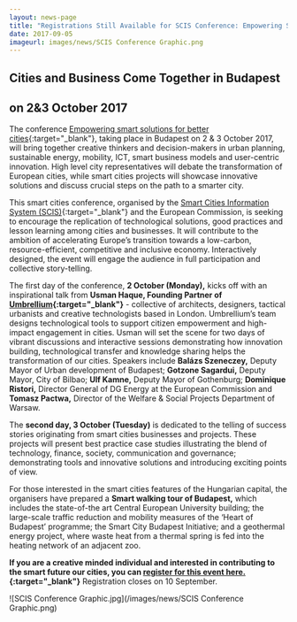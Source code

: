 ```yaml
---
layout: news-page
title: "Registrations Still Available for SCIS Conference: Empowering Smart Solutions for Better Cities"
date: 2017-09-05
imageurl: images/news/SCIS Conference Graphic.png
---
```


<div class="multiline">
<h2><span class="ornament-news">Cities and Business Come Together in Budapest</span></h2>
<h2><span class="ornament-news">on 2&3 October 2017</span></h2>
</div>

The conference [Empowering smart solutions for better cities](https://www.scisconference2017.eu/){:target="_blank"}, taking place in Budapest on 2 & 3 October 2017, will bring together creative thinkers and decision-makers in urban planning, sustainable energy, mobility, ICT, smart business models and user-centric innovation. High level city representatives will debate the transformation of European cities, while smart cities projects will showcase innovative solutions and discuss crucial steps on the path to a smarter city. 

This smart cities conference, organised by the [Smart Cities Information System (SCIS)](http://www.smartcities-infosystem.eu/){:target="_blank"} and the European Commission, is seeking to encourage the replication of technological solutions, good practices and lesson learning among cities and businesses. It will contribute to the ambition of accelerating Europe’s transition towards a low-carbon, resource-efficient, competitive and inclusive economy. Interactively designed, the event will engage the audience in full participation and collective story-telling. 

The first day of the conference, **2 October (Monday),** kicks off with an inspirational talk from **Usman Haque, Founding Partner of [Umbrellium](http://umbrellium.co.uk/){:target="_blank"}** - collective of architects, designers, tactical urbanists and creative technologists based in London. Umbrellium’s team designs technological tools to support citizen empowerment and high-impact engagement in cities. Usman will set the scene for two days of vibrant discussions and interactive sessions demonstrating how innovation building, technological transfer and knowledge sharing helps the transformation of our cities. 
Speakers include **Balázs Szeneczey,** Deputy Mayor of Urban development of Budapest;  **Gotzone Sagardui,** Deputy Mayor, City of Bilbao; **Ulf Kamne,** Deputy Mayor of Gothenburg; **Dominique Ristori,** Director General of DG Energy at the European Commission and **Tomasz Pactwa,** Director of the Welfare & Social Projects Department of Warsaw.

The **second day, 3 October (Tuesday)** is dedicated to the telling of success stories originating from smart cities businesses and projects. These projects will present best practice case studies illustrating the blend of technology, finance, society, communication and governance; demonstrating tools and
innovative solutions and introducing exciting points of view. 

For those interested in the smart cities features of the Hungarian capital, the organisers have prepared a **Smart walking tour of Budapest,** which includes the state-of-the art Central European University building; the large-scale traffic reduction and mobility measures of the ‘Heart of Budapest’ programme; the Smart City Budapest Initiative; and a geothermal energy project, where waste heat from a thermal spring is fed into the heating network of an adjacent zoo. 

**If you are a creative minded individual and interested in contributing to the smart future our cities, you can [register for this event here.](https://www.scisconference2017.eu/){:target="_blank"}** Registration closes on 10 September.

![SCIS Conference Graphic.jpg](/images/news/SCIS Conference Graphic.png)

